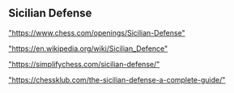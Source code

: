 <h2>Sicilian Defense</h2>
<p><a href="https://www.chess.com/openings/Sicilian-Defense">"https://www.chess.com/openings/Sicilian-Defense"</a></p>

<p><a href="https://en.wikipedia.org/wiki/Sicilian_Defence">"https://en.wikipedia.org/wiki/Sicilian_Defence"</a></p>

<p><a href="https://simplifychess.com/sicilian-defense/">"https://simplifychess.com/sicilian-defense/"</a></p>

<p><a href="https://chessklub.com/the-sicilian-defense-a-complete-guide/">"https://chessklub.com/the-sicilian-defense-a-complete-guide/"</a></p>

